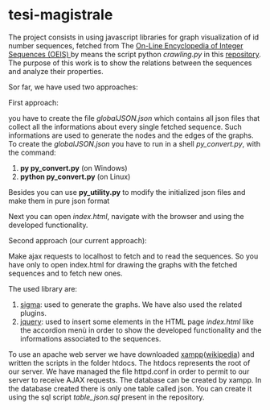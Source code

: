 # tesi-magistrale

The project consists in using javascript libraries for graph visualization of id number sequences, fetched from The [On-Line Encyclopedia of Integer Sequences (OEIS)  ](https://oeis.org/) by means the script python *crawling.py* in this [repository](https://github.com/massimo-nocentini/oeis-tools/tree/master/src). The purpose of this work is to show the relations between the sequences and analyze their properties.

Sor far, we have used two approaches:

First approach: 

you have to create the file *globalJSON.json* which contains all json files that collect all the informations about every single fetched sequence. Such informations are used to generate the nodes and the edges of the graphs. To create the *globalJSON.json* you have to run in a shell *py_convert.py*, with the command:

1) **py py_convert.py** (on Windows)
2) **python py_convert.py** (on Linux)

Besides you can use **py_utility.py** to modify the initialized json files and make them in pure json format

Next you can open *index.html*, navigate with the browser and using the developed functionality.

Second approach (our current approach):

Make ajax requests to localhost to fetch and to read the sequences. So you have only to open index.html for drawing the graphs with the fetched sequences and to fetch new ones.

The used library are:
1) [sigma](https://github.com/jacomyal/sigma.js): used to generate the graphs. We have also used the related plugins.
2) [jquery](https://github.com/jquery/jquery): used to insert some elements in the HTML page *index.html* like the accordion menù in order to show the developed functionality and the informations associated to the sequences.

To use an apache web server we have downloaded [xampp](https://www.apachefriends.org/it/index.html)([wikipedia](https://en.wikipedia.org/wiki/XAMPP)) and written the scripts in the folder htdocs. The htdocs represents the root of our server.
We have managed the file httpd.conf in order to permit to our server to receive AJAX requests. The database can be created by xampp. In the database created there is only one table called json. You can create it using the sql script *table_json.sql* present in the repository.
